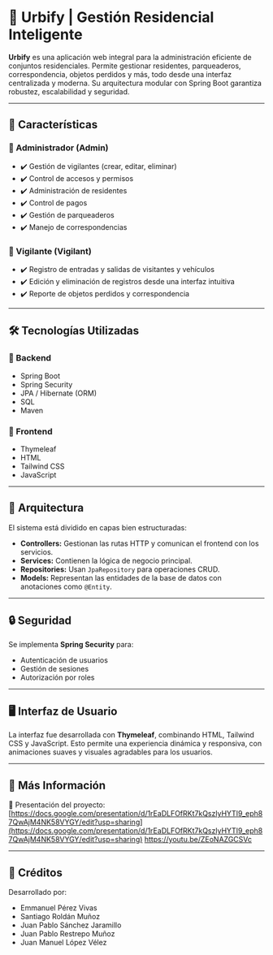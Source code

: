 # 🌆 Urbify | Gestión Residencial Inteligente

**Urbify** es una aplicación web integral para la administración eficiente de conjuntos residenciales. Permite gestionar residentes, parqueaderos, correspondencia, objetos perdidos y más, todo desde una interfaz centralizada y moderna. Su arquitectura modular con Spring Boot garantiza robustez, escalabilidad y seguridad.

---

## 🚀 Características

### 🔹 Administrador (Admin)
- ✔️ Gestión de vigilantes (crear, editar, eliminar)
- ✔️ Control de accesos y permisos
- ✔️ Administración de residentes
- ✔️ Control de pagos
- ✔️ Gestión de parqueaderos
- ✔️ Manejo de correspondencias

### 🔹 Vigilante (Vigilant)
- ✔️ Registro de entradas y salidas de visitantes y vehículos
- ✔️ Edición y eliminación de registros desde una interfaz intuitiva
- ✔️ Reporte de objetos perdidos y correspondencia

---

## 🛠️ Tecnologías Utilizadas

### 🔹 Backend
- Spring Boot
- Spring Security
- JPA / Hibernate (ORM)
- SQL
- Maven

### 🔹 Frontend
- Thymeleaf
- HTML
- Tailwind CSS
- JavaScript

---

## 🧱 Arquitectura

El sistema está dividido en capas bien estructuradas:

- **Controllers:** Gestionan las rutas HTTP y comunican el frontend con los servicios.
- **Services:** Contienen la lógica de negocio principal.
- **Repositories:** Usan `JpaRepository` para operaciones CRUD.
- **Models:** Representan las entidades de la base de datos con anotaciones como `@Entity`.

---

## 🔒 Seguridad

Se implementa **Spring Security** para:

- Autenticación de usuarios
- Gestión de sesiones
- Autorización por roles

---

## 🖥️ Interfaz de Usuario

La interfaz fue desarrollada con **Thymeleaf**, combinando HTML, Tailwind CSS y JavaScript. Esto permite una experiencia dinámica y responsiva, con animaciones suaves y visuales agradables para los usuarios.

---

## 📖 Más Información

📄 Presentación del proyecto:  
[https://docs.google.com/presentation/d/1rEaDLFOfRKt7kQszlyHYTI9_eph87QwAjM4NK58VYGY/edit?usp=sharing](https://docs.google.com/presentation/d/1rEaDLFOfRKt7kQszlyHYTI9_eph87QwAjM4NK58VYGY/edit?usp=sharing)
https://youtu.be/ZEoNAZGCSVc

---

## 🙌 Créditos

Desarrollado por:
- Emmanuel Pérez Vivas
- Santiago Roldán Muñoz
- Juan Pablo Sánchez Jaramillo
- Juan Pablo Restrepo Muñoz
- Juan Manuel López Vélez
